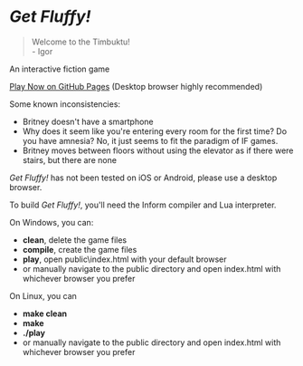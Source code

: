 # *Get Fluffy!*

> Welcome to the Timbuktu!<br>
>    \- Igor

An interactive fiction game

[Play Now on GitHub Pages](https://stone1343.github.io/get-fluffy/public/index.html) (Desktop browser highly recommended)

Some known inconsistencies:
* Britney doesn't have a smartphone
* Why does it seem like you're entering every room for the first time? Do you have amnesia? No, it just seems to fit the paradigm of IF games.
* Britney moves between floors without using the elevator as if there were stairs, but there are none

*Get Fluffy!* has not been tested on iOS or Android, please use a desktop browser.

To build *Get Fluffy!*, you'll need the Inform compiler and Lua interpreter.

On Windows, you can:
* **clean**, delete the game files
* **compile**, create the game files
* **play**, open public\index.html with your default browser
* or manually navigate to the public directory and open index.html with whichever browser you prefer

On Linux, you can
* **make clean**
* **make**
* **./play**
* or manually navigate to the public directory and open index.html with whichever browser you prefer
